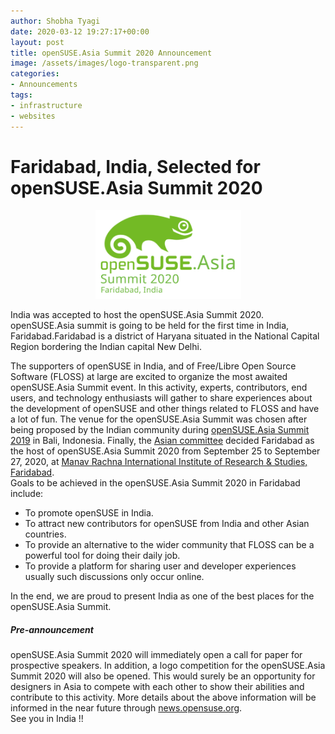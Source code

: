 ```yaml
---
author: Shobha Tyagi
date: 2020-03-12 19:27:17+00:00
layout: post
title: openSUSE.Asia Summit 2020 Announcement
image: /assets/images/logo-transparent.png
categories:
- Announcements
tags:
- infrastructure
- websites
---
```

<h1>Faridabad, India, Selected for openSUSE.Asia Summit 2020</h1>

<p align="center"><img src="/assets/images/logo-transparent.png" alt="alt text" width="233" height="142"></p>
India was accepted to host the openSUSE.Asia Summit 2020. openSUSE.Asia summit is going to be held for the first time in India, 
Faridabad.Faridabad is a district of Haryana  situated in the National Capital Region bordering the Indian capital New Delhi.

The supporters of openSUSE in India, and  of Free/Libre Open Source Software (FLOSS) at large are excited to organize 
the most awaited openSUSE.Asia Summit event. In this activity, experts, contributors, end users, and technology enthusiasts 
will gather to share experiences about the development of openSUSE and other things related to FLOSS and have a lot of fun.
The venue for the openSUSE.Asia Summit was chosen after being proposed by the Indian community during 
[openSUSE.Asia Summit 2019](https://events.opensuse.org/conferences/summitasia19) in Bali, Indonesia. Finally, the 
[Asian committee](https://en.opensuse.org/openSUSE:Asia_Organization_Committee) decided Faridabad as the host of 
openSUSE.Asia Summit 2020 from September 25 to September 27, 2020, at 
[Manav Rachna International Institute of Research & Studies, Faridabad](https://manavrachna.edu.in/international-institute-of-research-and-studies/).\
Goals to be achieved in the openSUSE.Asia Summit 2020 in Faridabad include:  
* To promote openSUSE in India.
* To attract new contributors for openSUSE from India and other Asian countries.
* To provide an alternative to the wider community that FLOSS can be a powerful tool for doing their daily job.
* To provide a platform for sharing user and developer experiences usually such discussions only occur online.

In the end, we are proud to present India as one of the best places for the openSUSE.Asia Summit.  
<h5>Pre-announcement</h5>

openSUSE.Asia Summit 2020 will immediately open a call for paper for prospective speakers. 
In addition, a logo competition for the openSUSE.Asia Summit 2020 will also be opened. 
This would surely be an opportunity for designers in Asia to compete with each other to show their abilities and contribute 
to this activity. More details about the above information will be informed in the near future through [news.opensuse.org](https://news.opensuse.org).\
See you in India !!
